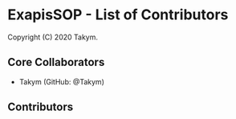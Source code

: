 ﻿# ExapisSOP - List of Contributors
Copyright (C) 2020 Takym.

## Core Collaborators
* Takym (GitHub: @Takym)

## Contributors
